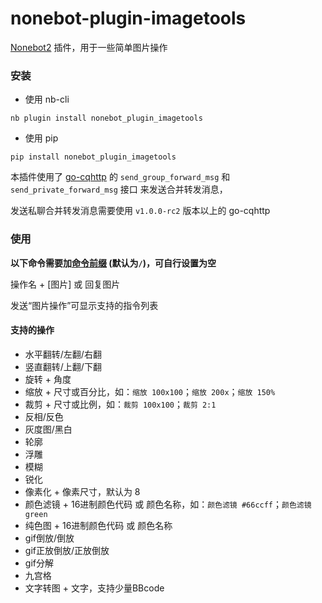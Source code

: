 # nonebot-plugin-imagetools

[Nonebot2](https://github.com/nonebot/nonebot2) 插件，用于一些简单图片操作


### 安装

- 使用 nb-cli

```
nb plugin install nonebot_plugin_imagetools
```

- 使用 pip

```
pip install nonebot_plugin_imagetools
```

本插件使用了 [go-cqhttp](https://github.com/Mrs4s/go-cqhttp) 的 `send_group_forward_msg` 和 `send_private_forward_msg` 接口 来发送合并转发消息，

发送私聊合并转发消息需要使用 `v1.0.0-rc2` 版本以上的 go-cqhttp


### 使用

**以下命令需要加[命令前缀](https://v2.nonebot.dev/docs/api/config#Config-command_start) (默认为`/`)，可自行设置为空**

操作名 + [图片] 或 回复图片

发送“图片操作”可显示支持的指令列表


#### 支持的操作
 - 水平翻转/左翻/右翻
 - 竖直翻转/上翻/下翻
 - 旋转 + 角度
 - 缩放 + 尺寸或百分比，如：`缩放 100x100`；`缩放 200x`；`缩放 150%`
 - 裁剪 + 尺寸或比例，如：`裁剪 100x100`；`裁剪 2:1`
 - 反相/反色
 - 灰度图/黑白
 - 轮廓
 - 浮雕
 - 模糊
 - 锐化
 - 像素化 + 像素尺寸，默认为 8
 - 颜色滤镜 + 16进制颜色代码 或 颜色名称，如：`颜色滤镜 #66ccff`；`颜色滤镜 green`
 - 纯色图 + 16进制颜色代码 或 颜色名称
 - gif倒放/倒放
 - gif正放倒放/正放倒放
 - gif分解
 - 九宫格
 - 文字转图 + 文字，支持少量BBcode
